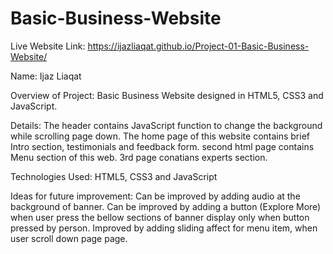 # Basic-Business-Website
Live Website Link:
https://ijazliaqat.github.io/Project-01-Basic-Business-Website/

Name: 
       Ijaz Liaqat

Overview of Project:
        Basic Business Website designed in HTML5, CSS3 and JavaScript.

Details:
        The header contains JavaScript function to change the background while scrolling page down.
        The home page of this website contains brief Intro section, testimonials and feedback form. second html page contains Menu section of this web. 3rd page conatians experts section.

Technologies Used:
    HTML5, CSS3 and JavaScript
    
Ideas for future improvement:
Can be improved by adding audio at the background of banner. Can be improved by adding a button (Explore More) when user press the bellow sections of banner display only when button pressed by person. Improved by adding sliding affect for menu item, when user scroll down page page.
